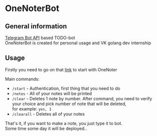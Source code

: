 # OneNoterBot

## General information

[Telegram Bot API](https://github.com/go-telegram-bot-api/telegram-bot-api) based TODO-bot <br>
OneNoterBot is created for personal usage and VK golang dev internship

## Usage

Firstly you need to go on that [link](https://t.me/OneNoterBot) to start with OneNoter

Main commands: 
* `/start` - Authentication, first thing that you need to do
* `/notes` - All of your notes will be printed
* `/clear` - Deletes 1 note by number. After command, you need to verify your choice and pick number of note that will be
  deleted, <br>
  for example: `yes, 1`
* `/clearall` - Deletes all of your notes

That's it, if you want to make a note, you just type it to bot. <br> 
Some time some day it will be deployed..

<!---
## Demonstration
[Video that demonstrates OneNoterBot functionality](https://drive.google.com/drive/folders/1QW8HBx7m9AjVDUyHlNQ20kSW8XKt-UtB?usp=sharing)
--->
